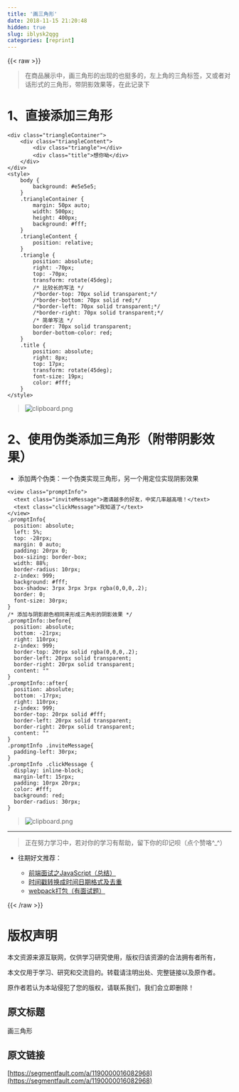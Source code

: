 ```yaml
---
title: '画三角形' 
date: 2018-11-15 21:20:48
hidden: true
slug: iblysk2qgg
categories: [reprint]
---
```


{{< raw >}}
<blockquote>&#x5728;&#x5546;&#x54C1;&#x5C55;&#x793A;&#x4E2D;&#xFF0C;&#x753B;&#x4E09;&#x89D2;&#x5F62;&#x7684;&#x51FA;&#x73B0;&#x7684;&#x4E5F;&#x633A;&#x591A;&#x7684;&#xFF0C;&#x5DE6;&#x4E0A;&#x89D2;&#x7684;&#x4E09;&#x89D2;&#x6807;&#x7B7E;&#xFF0C;&#x53C8;&#x6216;&#x8005;&#x5BF9;&#x8BDD;&#x5F62;&#x5F0F;&#x7684;&#x4E09;&#x89D2;&#x5F62;&#xFF0C;&#x5E26;&#x9634;&#x5F71;&#x6548;&#x679C;&#x7B49;&#xFF0C;&#x5728;&#x6B64;&#x8BB0;&#x5F55;&#x4E0B;</blockquote><h1>1&#x3001;&#x76F4;&#x63A5;&#x6DFB;&#x52A0;&#x4E09;&#x89D2;&#x5F62;</h1><pre><code>&lt;div class=&quot;triangleContainer&quot;&gt;
    &lt;div class=&quot;triangleContent&quot;&gt;
        &lt;div class=&quot;triangle&quot;&gt;&lt;/div&gt;
        &lt;div class=&quot;title&quot;&gt;&#x60F3;&#x4F60;&#x5466;&lt;/div&gt;
    &lt;/div&gt;
&lt;/div&gt;
&lt;style&gt;
    body {
        background: #e5e5e5;
    }
    .triangleContainer {
        margin: 50px auto;
        width: 500px;
        height: 400px;
        background: #fff;
    }
    .triangleContent {
        position: relative;
    }
    .triangle {
        position: absolute;
        right: -70px;
        top: -70px;
        transform: rotate(45deg);
        /* &#x6BD4;&#x8F83;&#x957F;&#x7684;&#x5199;&#x6CD5; */
        /*border-top: 70px solid transparent;*/
        /*border-bottom: 70px solid red;*/
        /*border-left: 70px solid transparent;*/
        /*border-right: 70px solid transparent;*/
        /* &#x7B80;&#x5355;&#x5199;&#x6CD5; */
        border: 70px solid transparent;
        border-bottom-color: red;
    }
    .title {
        position: absolute;
        right: 8px;
        top: 17px;
        transform: rotate(45deg);
        font-size: 19px;
        color: #fff;
    }
&lt;/style&gt;</code></pre><blockquote><span class="img-wrap"><img data-src="/img/bVbfD24?w=554&amp;h=194" src="https://static.alili.tech/img/bVbfD24?w=554&amp;h=194" alt="clipboard.png" title="clipboard.png"></span></blockquote><h1>2&#x3001;&#x4F7F;&#x7528;&#x4F2A;&#x7C7B;&#x6DFB;&#x52A0;&#x4E09;&#x89D2;&#x5F62;&#xFF08;&#x9644;&#x5E26;&#x9634;&#x5F71;&#x6548;&#x679C;&#xFF09;</h1><ul><li>&#x6DFB;&#x52A0;&#x4E24;&#x4E2A;&#x4F2A;&#x7C7B;&#xFF1A;&#x4E00;&#x4E2A;&#x4F2A;&#x7C7B;&#x5B9E;&#x73B0;&#x4E09;&#x89D2;&#x5F62;&#xFF0C;&#x53E6;&#x4E00;&#x4E2A;&#x7528;&#x5B9A;&#x4F4D;&#x5B9E;&#x73B0;&#x9634;&#x5F71;&#x6548;&#x679C;</li></ul><pre><code>&lt;view class=&quot;promptInfo&quot;&gt;
  &lt;text class=&quot;inviteMessage&quot;&gt;&#x9080;&#x8BF7;&#x8D8A;&#x591A;&#x7684;&#x597D;&#x53CB;&#xFF0C;&#x4E2D;&#x5956;&#x51E0;&#x7387;&#x8D8A;&#x9AD8;&#x54E6;&#xFF01;&lt;/text&gt;
  &lt;text class=&quot;clickMessage&quot;&gt;&#x6211;&#x77E5;&#x9053;&#x4E86;&lt;/text&gt;
&lt;/view&gt;
.promptInfo{
  position: absolute;
  left: 5%;
  top: -28rpx;
  margin: 0 auto;
  padding: 20rpx 0;
  box-sizing: border-box;
  width: 88%;
  border-radius: 10rpx;
  z-index: 999;
  background: #fff;
  box-shadow: 3rpx 3rpx 3rpx rgba(0,0,0,.2);
  border: 0;
  font-size: 30rpx;
}
/* &#x6DFB;&#x52A0;&#x4E0E;&#x9634;&#x5F71;&#x989C;&#x8272;&#x76F8;&#x540C;&#x6765;&#x5F62;&#x6210;&#x4E09;&#x89D2;&#x5F62;&#x7684;&#x9634;&#x5F71;&#x6548;&#x679C; */
.promptInfo::before{
  position: absolute;
  bottom: -21rpx;
  right: 110rpx;
  z-index: 999;
  border-top: 20rpx solid rgba(0,0,0,.2);
  border-left: 20rpx solid transparent;
  border-right: 20rpx solid transparent;
  content: &quot;&quot;
}
.promptInfo::after{
  position: absolute;
  bottom: -17rpx;
  right: 110rpx;
  z-index: 999;
  border-top: 20rpx solid #fff;
  border-left: 20rpx solid transparent;
  border-right: 20rpx solid transparent;
  content: &quot;&quot;
}
.promptInfo .inviteMessage{
  padding-left: 30rpx; 
}
.promptInfo .clickMessage {
  display: inline-block;
  margin-left: 15rpx;
  padding: 10rpx 20rpx;
  color: #fff;
  background: red;
  border-radius: 30rpx;
}</code></pre><blockquote><span class="img-wrap"><img data-src="/img/bVbfD41?w=307&amp;h=58" src="https://static.alili.tech/img/bVbfD41?w=307&amp;h=58" alt="clipboard.png" title="clipboard.png"></span></blockquote><hr><blockquote>&#x6B63;&#x5728;&#x52AA;&#x529B;&#x5B66;&#x4E60;&#x4E2D;&#xFF0C;&#x82E5;&#x5BF9;&#x4F60;&#x7684;&#x5B66;&#x4E60;&#x6709;&#x5E2E;&#x52A9;&#xFF0C;&#x7559;&#x4E0B;&#x4F60;&#x7684;&#x5370;&#x8BB0;&#x5457;&#xFF08;&#x70B9;&#x4E2A;&#x8D5E;&#x54AF;^_^&#xFF09;</blockquote><ul><li><p>&#x5F80;&#x671F;&#x597D;&#x6587;&#x63A8;&#x8350;&#xFF1A;</p><ul><li><a href="https://segmentfault.com/a/1190000015294769">&#x524D;&#x7AEF;&#x9762;&#x8BD5;&#x4E4B;JavaScript&#xFF08;&#x603B;&#x7ED3;&#xFF09;</a></li><li><a href="https://segmentfault.com/a/1190000016068264">&#x65F6;&#x95F4;&#x6233;&#x8F6C;&#x6362;&#x6210;&#x65F6;&#x95F4;&#x65E5;&#x671F;&#x683C;&#x5F0F;&#x53CA;&#x53BB;&#x91CD;</a></li><li><a href="https://segmentfault.com/a/1190000016068450">webpack&#x6253;&#x5305;&#xFF08;&#x6709;&#x9762;&#x8BD5;&#x9898;&#xFF09;</a></li></ul></li></ul>
{{< /raw >}}

# 版权声明
本文资源来源互联网，仅供学习研究使用，版权归该资源的合法拥有者所有，

本文仅用于学习、研究和交流目的。转载请注明出处、完整链接以及原作者。 

原作者若认为本站侵犯了您的版权，请联系我们，我们会立即删除！

## 原文标题
画三角形

## 原文链接
[https://segmentfault.com/a/1190000016082968](https://segmentfault.com/a/1190000016082968)

